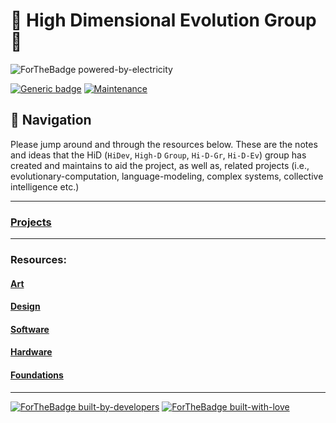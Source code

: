# 🧬 High Dimensional Evolution Group 🧠 

![ForTheBadge powered-by-electricity](http://ForTheBadge.com/images/badges/powered-by-electricity.svg)

[![Generic badge](https://img.shields.io/badge/ai_expression-ENGINE-<COLOR>.svg)](https://shields.io/)
[![Maintenance](https://img.shields.io/badge/Maintained%3F-YES-green.svg)](https://GitHub.com/Naereen/StrapDown.js/graphs/commit-activity)
## 🧭 Navigation
Please jump around and through the resources below. These are the notes and ideas that the HiD (`HiDev`, `High-D` `Group`, `Hi-D-Gr`, `Hi-D-Ev`) group has created and maintains to aid the project, as well as, related projects (i.e., evolutionary-computation, language-modeling, complex systems, collective intelligence etc.)

---
### [Projects](https://storage.googleapis.com/root-proposal-1246/HiD/hi-d-ev-presentation_final.pdf)

---
### Resources:
#### [Art]()
#### [Design]()
#### [Software]()
#### [Hardware]()
#### [Foundations]()

---
[![ForTheBadge built-by-developers](http://ForTheBadge.com/images/badges/built-by-developers.svg)](https://GitHub.com/Naereen/)
[![ForTheBadge built-with-love](http://ForTheBadge.com/images/badges/built-with-love.svg)](https://GitHub.com/Naereen/)
